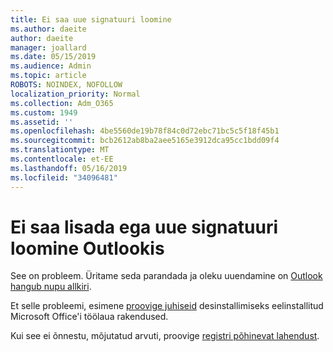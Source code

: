 ```yaml
---
title: Ei saa uue signatuuri loomine
ms.author: daeite
author: daeite
manager: joallard
ms.date: 05/15/2019
ms.audience: Admin
ms.topic: article
ROBOTS: NOINDEX, NOFOLLOW
localization_priority: Normal
ms.collection: Adm_O365
ms.custom: 1949
ms.assetid: ''
ms.openlocfilehash: 4be5560de19b78f84c0d72ebc71bc5c5f18f45b1
ms.sourcegitcommit: bcb2612ab8ba2aee5165e3912dca95cc1bdd09f4
ms.translationtype: MT
ms.contentlocale: et-EE
ms.lasthandoff: 05/16/2019
ms.locfileid: "34096481"
---
```

# <a name="cannot-add-or-create-a-new-signature-in-outlook"></a>Ei saa lisada ega uue signatuuri loomine Outlookis

See on probleem. Üritame seda parandada ja oleku uuendamine on [Outlook hangub nupu allkiri](https://support.office.com/article/c70b36c2-66ca-401c-ab45-f29a46495d02).

Et selle probleemi, esimene [proovige juhiseid](https://support.office.com/article/c70b36c2-66ca-401c-ab45-f29a46495d02) desinstallimiseks eelinstallitud Microsoft Office'i töölaua rakendused. 

Kui see ei õnnestu, mõjutatud arvuti, proovige [registri põhinevat lahendust](https://support.office.com/article/c70b36c2-66ca-401c-ab45-f29a46495d02).